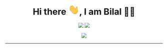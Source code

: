 <span align="center">
 <h1>Hi there <img src="https://raw.githubusercontent.com/ABSphreak/ABSphreak/master/gifs/Hi.gif" width="35px">, I am Bilal 👨‍💻 </h1>
  
 
[![](https://img.icons8.com/color/32/000000/linkedin.png)](https://www.linkedin.com/in/bilalimamoglu/)
[![](https://img.icons8.com/plasticine/32/000000/instagram.png)](https://www.instagram.com/bilalimg/)

![](https://komarev.com/ghpvc/?username=bilalimg&color=brightgreen&style=flat)

</span>

---
